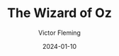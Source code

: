 ---
title: The Wizard of Oz
year: 1939
subtitle: Victor Fleming
link: https://www.themoviedb.org/movie/630-the-wizard-of-oz
type: movie
date: 2024-01-10
image: ./images/wizard-of-oz.jpg
---